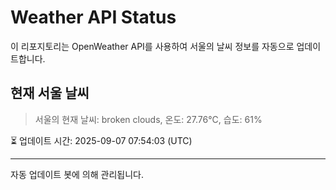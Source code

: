
# Weather API Status

이 리포지토리는 OpenWeather API를 사용하여 서울의 날씨 정보를 자동으로 업데이트합니다.

## 현재 서울 날씨
> 서울의 현재 날씨: broken clouds, 온도: 27.76°C, 습도: 61%

⏳ 업데이트 시간: 2025-09-07 07:54:03 (UTC)

---
자동 업데이트 봇에 의해 관리됩니다.
